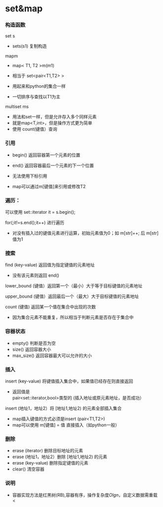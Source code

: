 # set&map

### 构造函数 

set<T> s      

- set<T>s(s1)       复制构造

map<T>m

- map< T1, T2 >m(m1)

- 相当于 set<pair<T1,T2> >
- 用起来和python的集合一样
- 一切排序与查找以T1为主

multiset <T> ms

- 用法和set一样，但是允许存入多个同样元素
- 就是map<T,int>，但是操作方式更为简单
- 使用 count(键值）查询

 

### 引用

- begin()      返回容器第一个元素的位置
- end() 返回容器最后一个元素的下一个位置

- 无法使用下标引用
- map可以通过m[键值]来引用或修改T2

### 遍历：

可以使用      set<T>::iterator it = s.begin();

for(;it!=s.end();it++)       进行遍历

- 对没有插入过的键值元素进行运算，初始元素值为0；如 m[str]++; 后 m[str]值为1

### 搜索

find (key-value) 返回值为指定键值的元素地址

- 没有该元素则返回       end()
  

lower_bound      (键值）返回第一个（最小）大于等于目标键值的元素地址

upper_bound      (键值）返回最后一个（最大）大于目标键值的元素地址

count (键值) 返回某一个值在集合中出现的次数

- 因为集合元素不能重复，所以相当于判断元素是否存在于集合中

### 容器状态

- empty()      判断是否为空
- size()      返回容器大小
- max_size()      返回容器最大可以允许的大小

### 插入

insert      (key-value) 将键值插入集合中，如果值已经存在则直接返回

- 返回值是 pair<set<int>::iterator,bool>类型的 (插入地址或原元素地址，是否成功）  

insert      (地址1，地址2）将 [地址1,地址2) 的元素全部插入集合

- map插入键值的方式必须是insert      (pair<T1,T2>)
- map可以使用 m[键值] = 值 直接插入（如python一般）

### 删除

- erase (iterator)      删除目标地址的元素
- erase (地址1，地址2）删除 [地址1,地址2) 的元素
- erase      (key-value) 删除指定键值的元素
- clear()      清空容器

### 说明

- 容器实现方法是红黑树(RB),容器有序，操作复杂度$Olgn$，自定义数据需重载 $<$